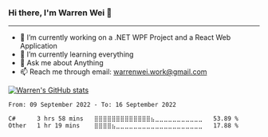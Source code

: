 ### Hi there, I'm Warren Wei 👋
<!--[![LinkedIn](https://img.shields.io/badge/-LinkedIn-0073b1?style=flat-square&logo=linkedin&logoColor=white)](https://www.linkedin.com/in/dongwei-wei/)-->
---
- 🔭 I’m currently working on a .NET WPF Project and a React Web Application
- 🌱 I’m currently learning everything
- 💬 Ask me about Anything
- 📫 Reach me through email: warrenwei.work@gmail.com

[![Warren's GitHub stats](https://github-readme-stats.vercel.app/api?username=Warren-Wei&count_private=true&theme=gotham&show_icons=true&hide_border=true)](https://github.com/Warren-Wei)<br/>

<!--START_SECTION:waka-->

```text
From: 09 September 2022 - To: 16 September 2022

C#      3 hrs 58 mins   ⣿⣿⣿⣿⣿⣿⣿⣿⣿⣿⣿⣿⣿⣦⣀⣀⣀⣀⣀⣀⣀⣀⣀⣀⣀   53.89 %
Other   1 hr 19 mins    ⣿⣿⣿⣿⣦⣀⣀⣀⣀⣀⣀⣀⣀⣀⣀⣀⣀⣀⣀⣀⣀⣀⣀⣀⣀   17.88 %
```

<!--END_SECTION:waka-->

<!--[![Top Langs](https://github-readme-stats.vercel.app/api/top-langs/?username=Warren-Wei&count_private=true&theme=graywhite&langs_count=8&layout=compact&card_width=445&hide_border=true)](https://github.com/Warren-Wei/)-->
